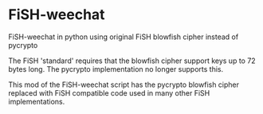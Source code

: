 FiSH-weechat
============

FiSH-weechat in python using original FiSH blowfish cipher instead of pycrypto

The FiSH 'standard' requires that the blowfish cipher support keys up
to 72 bytes long. The pycrypto implementation no longer supports this.

This mod of the FiSH-weechat script has the pycrypto blowfish cipher
replaced with FiSH compatible code used in many other FiSH implementations.

